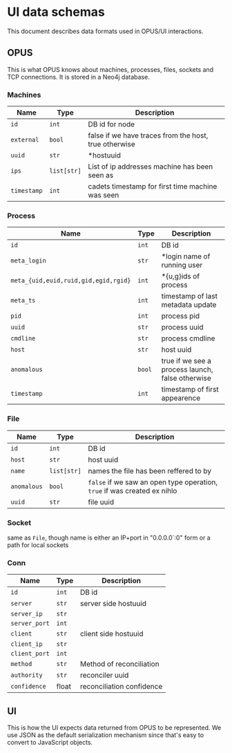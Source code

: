 # UI data schemas

This document describes data formats used in OPUS/UI interactions.

## OPUS

This is what OPUS knows about machines, processes, files, sockets and TCP
connections.
It is stored in a Neo4j database.


### Machines

| Name          | Type       | Description |
|---------------|------------|-------------|
| `id`          | `int`      | DB id for node |
| `external`    | `bool`     | false if we have traces from the host, true otherwise |
| `uuid`        | `str`      | *hostuuid |
| `ips`         | `list[str]`| List of ip addresses machine has been seen as |
| `timestamp`   | `int`      | cadets timestamp for first time machine was seen |


### Process

| Name          | Type       | Description |
|---------------|------------|-------------|
| `id`          | `int`      | DB id |
| `meta_login`  | `str`      | *login name of running user |
| `meta_{uid,euid,ruid,gid,egid,rgid}` | `int` | *{u,g}ids of process |
| `meta_ts`     | `int`      | timestamp of last metadata update |
| `pid`         | `int`      | process pid |
| `uuid`        | `str`      | process uuid |
| `cmdline`     | `str`      | process cmdline |
| `host`        | `str`      | host uuid |
| `anomalous`   | `bool`     | true if we see a process launch, false otherwise |
| `timestamp`   | `int`      | timestamp of first appearence |


### File

| Name          | Type       | Description |
|---------------|------------|-------------|
| `id`          | `int`      | DB id |
| `host`        | `str`      | host uuid |
| `name`        | `list[str]`| names the file has been reffered to by |
| `anomalous`   | `bool`     | `false` if we saw an open type operation, `true` if was created ex nihlo |
| `uuid`        | `str`      | file uuid |


### Socket
same as `File`, though name is either an IP+port in "0.0.0.0`:0" form or a path for local sockets


### Conn

| Name          | Type       | Description |
|---------------|------------|-------------|
| `id`          | `int`      | DB id |
| `server`      | `str`      | server side hostuuid |
| `server_ip`   | `str`      |             |
| `server_port` | `int`      |             |
| `client`      | `str`      | client side hostuuid |
| `client_ip`   | `str`      |             |
| `client_port` | `int`      |             |
| `method`      | `str`      | Method of reconciliation |
| `authority`   | `str`      | reconciler uuid |
| `confidence`  | float      | reconciliation confidence |


## UI

This is how the UI expects data returned from OPUS to be represented.
We use JSON as the default serialization mechanism since that's easy to convert
to JavaScript objects.
